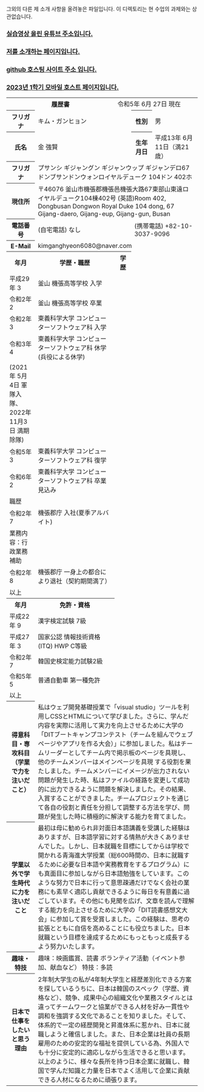 그외의 다른 제 소개 사항을 올려놓은 파일입니다. 이 디렉토리는 현 수업의 과제와는 상관없습니다.

### [실습영상 올린 유튜브 주소입니다.](https://www.youtube.com/channel/UC484ZJMavtoPOI4ey-HFdCA)<br>
### [저를 소개하는 페이지입니다.](https://www.canva.com/design/DAFuYuBgZUs/s-JmJg43upgSn_3hA5ckbg/edit)
### [github 호스팅 사이트 주소 입니다.](https://do04200611.github.io/CORODOVA/)
### [2023년 1학기 모바일 호스트 페이지입니다.](https://do04200611.github.io/MobilePorjectReport/)

<!DOCTYPE html>
<html>
<head>
</head>
<body>
    <table>
        <tr>
            <th colspan="2">履歴書</th>
            <td colspan="4">令和5年 6月 27日 現在</td>
        </tr>
        <tr>
            <th>フリガナ</th>
            <td colspan="2">キム・ガンヒョン</td>
            <th>性別</th>
            <td>男</td>
        </tr>
        <tr>
            <th>氏名</th>
            <td colspan="2">金 強賢</td>
            <th>生年月日</th>
            <td>平成13年 6月 11日（満21歳）</td>
        </tr>
        <tr>
            <th>フリガナ</th>
            <td colspan="5">プサンシ ギジャングン ギジャンウップ ギジャンデロ67 ドンブサンドンウォンロイヤルデューク 104ドン 402ホ</td>
        </tr>
        <tr>
            <th>現住所</th>
            <td colspan="5">〒46076 釜山市機張郡機張邑機張大路67東部山東遠ロイヤルデューク104棟402号 (英語)Room 402, Dongbusan Dongwon Royal Duke 104 dong, 67 Gijang-daero, Gijang-eup, Gijang-gun, Busan</td>
        </tr>
        <tr>
            <th>電話番号</th>
            <td colspan="2">(自宅電話) なし</td>
            <td colspan="3">(携帯電話) +82-10-3037-9096</td>
        </tr>
        <tr>
            <th>E-Mail</th>
            <td colspan="5">kimganghyeon6080@naver.com</td>
        </tr>
        <tr>
            <th>年月</th>
            <th>学歴・職歴</th>
            <th>学歴</th>
        </tr>
        <tr>
            <td>平成29年 3</td>
            <td>釜山 機張高等学校 入学</td>
        </tr>
        <tr>
            <td>令和2年 2</td>
            <td>釜山 機張高等学校 卒業</td>
        </tr>
        <tr>
            <td>令和2年 3</td>
            <td>東義科学大学 コンピューターソフトウェア科 入学</td>
        </tr>
        <tr>
            <td>令和3年 4</td>
            <td>東義科学大学 コンピューターソフトウェア科 休学(兵役による休学)</td>
        </tr>
        <tr>
            <td>(2021年 5月 4日 軍隊入隊、2022年11月3日 満期除隊)</td>
        </tr>
        <tr>
            <td>令和5年 3</td>
            <td>東義科学大学 コンピューターソフトウェア科 復学</td>
        </tr>
        <tr>
            <td>令和6年 2</td>
            <td>東義科学大学 コンピューターソフトウェア科 卒業見込み</td>
        </tr>
        <tr>
            <td>職歴</td>
        </tr>
        <tr>
            <td>令和2年 7</td>
            <td>機張郡庁 入社(夏季アルバイト)</td>
        </tr>
        <tr>
            <td>業務内容：行政業務補助</td>
        </tr>
        <tr>
            <td>令和2年 8</td>
            <td>機張郡庁 一身上の都合により退社（契約期間満了）</td>
        </tr>
        <tr>
            <td>以上</td>
        </tr>
        <tr>
            <th>年月</th>
            <th>免許・資格</th>
        </tr>
        <tr>
            <td>平成22年 9</td>
            <td>漢字検定試験 7級</td>
        </tr>
        <tr>
            <td>平成27年 3</td>
            <td>国家公認 情報技術資格(ITQ) HWP C等級</td>
        </tr>
        <tr>
            <td>令和2年 7</td>
            <td>韓国史検定能力試験2級</td>
        </tr>
        <tr>
            <td>令和5年 5</td>
            <td>普通自動車 第一種免許</td>
        </tr>
        <tr>
            <td>以上</td>
        </tr>
        <tr>
            <th>得意科目・専攻科目（学業で力を注いだこと）</th>
            <td colspan="5">私はウェブ開発基礎授業で「visual studio」ツールを利用しCSSとHTMLについて学びました。さらに、学んだ内容を実際に活用して実力を向上させるために大学の「DITブートキャンプコンテスト（チームを組んでウェブページやアプリを作る大会）」に参加しました。私はチームリーダーとしてチーム内で掲示板のページを具現し、他のチームメンバーはメインページを具現 する役割を果たしました。チームメンバーにイメージが出力されない問題が発生した時、私はファイルの経路を変更して成功的に出力できるように問題を解決しました。その結果、入賞することができました。チームプロジェクトを通じて各自の役割と責任を分担して調整する方法を学び、問題が発生した時に積極的に解決する能力を育てました。</td>
        </tr>
        <tr>
            <th>学業以外で学生時代に力を注いだこと</th>
            <td colspan="5">最初は母に勧められ非対面日本語講義を受講した経験はありますが、日本語学習に対する情熱が大きくありませんでした。しかし、日本就職を目標にしてからは学校で開かれる青海進大学授業（総600時間の、日本に就職するために必要な日本語や実務教育をするプログラム）にも真面目に参加しながら日本語勉強をしています。このような努力で日本に行って意思疎通だけでなく会社の業務にも素早く適応し貢献できるように毎日を有意義に過ごしています。その他にも見聞を広げ、文章を読んで理解する能力を向上させるために大学の「DIT読書感想文大会」に参加して賞を受賞しました。この経験は、思考の拡張とともに自信を高めることにも役立ちました。日本就職という目標を達成するためにもっともっと成長するよう努力いたします。</td>
        </tr>
        <tr>
            <th>趣味・特技</th>
            <td colspan="5">趣味：映画鑑賞、読書 ボランティア活動（イベント参加、献血など） 特技：多読</td>
        </tr>
        <tr>
            <th>日本で仕事をしたいと思う理由</th>
            <td colspan="5">2年制大学生の私が4年制大学生と経歴差別化できる方案を探しているうちに、日本は韓国のスペック（学歴、資格など）、競争、成果中心の組織文化や業務スタイルとは違ってチームワークと協業ができる人材を好み一貫性や調和を強調する文化であることを知りました。そして、体系的で一定の経歴開発と昇進体系に惹かれ、日本に就職しようと確信しました。また、日本企業は社員の長期雇用のための安定的な福祉を提供している為、外国人でも十分に安定的に適応しながら生活できると思います。以上のように、様々な長所を持つ日本企業に就職し、韓国で学んだ知識と力量を日本でよく活用して企業に貢献できる人材になるために頑張ります。</td>
        </tr>
    </table>
</body>
</html>
